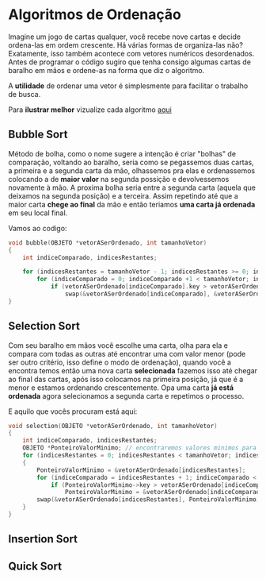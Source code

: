 # Algoritmos de Ordenação

Imagine um jogo de cartas qualquer, você recebe nove cartas e decide ordena-las em ordem crescente. Há várias formas de organiza-las não? Exatamente, isso também acontece com vetores numéricos desordenados. Antes de programar o código sugiro que tenha consigo algumas cartas de baralho em mãos e ordene-as na forma que diz o algoritmo.

A **utilidade** de ordenar uma vetor é simplesmente para facilitar o trabalho de busca.

Para **ilustrar melhor** vizualize cada algoritmo [aqui](https://visualgo.net/en/sorting)

## Bubble Sort

Método de bolha, como o nome sugere a intenção é criar "bolhas" de comparação, voltando ao baralho, seria como se pegassemos duas cartas, a primeira e a segunda carta da mão, olhassemos pra elas e ordenassemos colocando a de **maior valor** na segunda possição e devolvessemos novamente à mão. A proxima bolha seria entre a segunda carta (aquela que deixamos na segunda posição) e a terceira. Assim repetindo até que a maior carta **chege ao final** da mão e então teriamos **uma carta já ordenada** em seu local final. 

Vamos ao codigo:

~~~c
void bubble(OBJETO *vetorASerOrdenado, int tamanhoVetor)
{
    int indiceComparado, indicesRestantes; 

    for (indicesRestantes = tamanhoVetor - 1; indicesRestantes >= 0; indicesRestantes--)
        for (indiceComparado = 0; indiceComparado +1 < tamanhoVetor; indiceComparado++)
            if (vetorASerOrdenado[indiceComparado].key > vetorASerOrdenado[indiceComparado + 1].key) //se a posicao da frente for maior o algoritmo troca
                swap(&vetorASerOrdenado[indiceComparado], &vetorASerOrdenado[indiceComparado + 1]); //troca
}
~~~

## Selection Sort

Com seu baralho em mãos você escolhe uma carta, olha para ela e compara com todas as outras até encontrar uma com valor menor (pode ser outro critério, isso define o modo de ordenação), quando você a  encontra temos então uma nova carta **selecionada** fazemos isso até chegar ao final das cartas, após isso colocamos na primeira posição, já que é a menor e estamos ordenando crescentemente. Opa uma carta **já está ordenada** agora selecionamos a segunda carta e repetimos o processo.

E aquilo que vocês procuram está aqui:

~~~c
void selection(OBJETO *vetorASerOrdenado, int tamanhoVetor)
{
    int indiceComparado, indicesRestantes;
    OBJETO *PonteiroValorMinimo; // encontraremos valores minimos para o metodo de troca ela recebera o endereco de memoria do valor minimo dentro do vetor
    for (indicesRestantes = 0; indicesRestantes < tamanhoVetor; indicesRestantes++)
    {
        PonteiroValorMinimo = &vetorASerOrdenado[indicesRestantes];
        for (indiceComparado = indicesRestantes + 1; indiceComparado < tamanhoVetor; indiceComparado++)
            if (PonteiroValorMinimo->key > vetorASerOrdenado[indiceComparado].key ) //se o valor selecionado for maior que o valor comparado atribuimos um novo apontamento para o nosso ponteiro
                PonteiroValorMinimo = &vetorASerOrdenado[indiceComparado];
        swap(&vetorASerOrdenado[indicesRestantes], PonteiroValorMinimo); //troca
    }
}
~~~



## Insertion Sort

## Quick Sort
